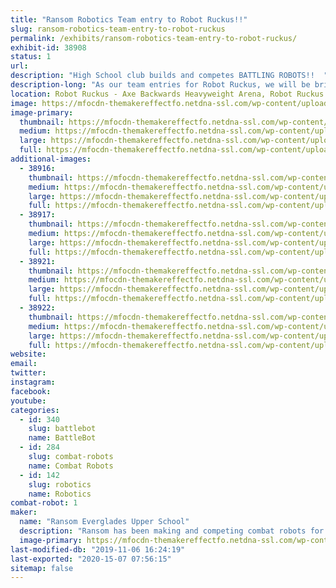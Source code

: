 ```yaml
---
title: "Ransom Robotics Team entry to Robot Ruckus!!"
slug: ransom-robotics-team-entry-to-robot-ruckus
permalink: /exhibits/ransom-robotics-team-entry-to-robot-ruckus/
exhibit-id: 38908
status: 1
url: 
description: "High School club builds and competes BATTLING ROBOTS!!  "
description-long: "As our team entries for Robot Ruckus, we will be bringing 2 of the 15lb \"DogeWeight\" robots (Saitama and Lecter) as well as 2 of the 3lb \"BeetleWeight\" robots (French Revolution and Angry Calf).  Lecter came in 2nd last Spring at the Miami-Dade Youth Fair, as well as taking second place at BattleBeach Lite in Daytona the prior September.  French Revolution came in First Place at the Youth Fair, and lastly  Angry Calf was the victor at \"RoboSLAM\" last February (also in Miami-Dade).  These are some pretty serious little machines, designed, constructed, maintained and operated by High School Students.  Come see us fight, break, rebuild and fight again.  Adapt, Improvise, Overcome!!"
location: Robot Ruckus - Axe Backwards Heavyweight Arena, Robot Ruckus - Small Arena
image: https://mfocdn-themakereffectfo.netdna-ssl.com/wp-content/uploads/2019/10/Battle-Photo-3-Lecter-Appa.png
image-primary:
  thumbnail: https://mfocdn-themakereffectfo.netdna-ssl.com/wp-content/uploads/2019/10/Battle-Photo-3-Lecter-Appa-150x150.png
  medium: https://mfocdn-themakereffectfo.netdna-ssl.com/wp-content/uploads/2019/10/Battle-Photo-3-Lecter-Appa-292x300.png
  large: https://mfocdn-themakereffectfo.netdna-ssl.com/wp-content/uploads/2019/10/Battle-Photo-3-Lecter-Appa.png
  full: https://mfocdn-themakereffectfo.netdna-ssl.com/wp-content/uploads/2019/10/Battle-Photo-3-Lecter-Appa.png
additional-images:
  - 38916:
    thumbnail: https://mfocdn-themakereffectfo.netdna-ssl.com/wp-content/uploads/2019/10/Lecter-1-150x150.jpg
    medium: https://mfocdn-themakereffectfo.netdna-ssl.com/wp-content/uploads/2019/10/Lecter-1-300x169.jpg
    large: https://mfocdn-themakereffectfo.netdna-ssl.com/wp-content/uploads/2019/10/Lecter-1-1024x576.jpg
    full: https://mfocdn-themakereffectfo.netdna-ssl.com/wp-content/uploads/2019/10/Lecter-1.jpg
  - 38917:
    thumbnail: https://mfocdn-themakereffectfo.netdna-ssl.com/wp-content/uploads/2019/10/saitama-150x150.jpg
    medium: https://mfocdn-themakereffectfo.netdna-ssl.com/wp-content/uploads/2019/10/saitama-300x249.jpg
    large: https://mfocdn-themakereffectfo.netdna-ssl.com/wp-content/uploads/2019/10/saitama.jpg
    full: https://mfocdn-themakereffectfo.netdna-ssl.com/wp-content/uploads/2019/10/saitama.jpg
  - 38921:
    thumbnail: https://mfocdn-themakereffectfo.netdna-ssl.com/wp-content/uploads/2019/10/French-Revolution-150x150.png
    medium: https://mfocdn-themakereffectfo.netdna-ssl.com/wp-content/uploads/2019/10/French-Revolution-300x176.png
    large: https://mfocdn-themakereffectfo.netdna-ssl.com/wp-content/uploads/2019/10/French-Revolution.png
    full: https://mfocdn-themakereffectfo.netdna-ssl.com/wp-content/uploads/2019/10/French-Revolution.png
  - 38922:
    thumbnail: https://mfocdn-themakereffectfo.netdna-ssl.com/wp-content/uploads/2019/10/Angry-Calf-150x150.png
    medium: https://mfocdn-themakereffectfo.netdna-ssl.com/wp-content/uploads/2019/10/Angry-Calf-300x202.png
    large: https://mfocdn-themakereffectfo.netdna-ssl.com/wp-content/uploads/2019/10/Angry-Calf-1024x689.png
    full: https://mfocdn-themakereffectfo.netdna-ssl.com/wp-content/uploads/2019/10/Angry-Calf.png
website: 
email: 
twitter: 
instagram: 
facebook: 
youtube: 
categories:
  - id: 340
    slug: battlebot
    name: BattleBot
  - id: 284
    slug: combat-robots
    name: Combat Robots
  - id: 142
    slug: robotics
    name: Robotics
combat-robot: 1
maker:
  name: "Ransom Everglades Upper School"
  description: "Ransom has been making and competing combat robots for at least a dozen years.  We have in-house CAD, Milling, 3dprint, Metal Hardening and more.  We have also explored Arduino, operate a FarmBot, and of course have VEX EDR teams at the upper school and VEXIQ at our middle school.  "
  image-primary: https://mfocdn-themakereffectfo.netdna-ssl.com/wp-content/uploads/2019/10/RE-logo-300x68.png
last-modified-db: "2019-11-06 16:24:19"
last-exported: "2020-15-07 07:56:15"
sitemap: false
---
```


